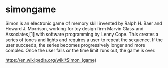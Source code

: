 # simongame
Simon is an electronic game of memory skill invented by Ralph H. Baer and Howard J. Morrison, working for toy design firm Marvin Glass and Associates,[1] with software programming by Lenny Cope. This creates a series of tones and lights and requires a user to repeat the sequence. If the user succeeds, the series becomes progressively longer and more complex. Once the user fails or the time limit runs out, the game is over.

https://en.wikipedia.org/wiki/Simon_(game)
